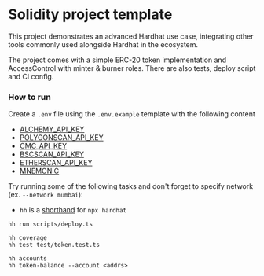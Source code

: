 # Solidity project template

This project demonstrates an advanced Hardhat use case, integrating other tools commonly used alongside Hardhat in the ecosystem.

The project comes with a simple ERC-20 token implementation and AccessControl with minter & burner roles. There are also tests, deploy script and CI config.

### How to run

Create a `.env` file using the `.env.example` template with the following content
- [ALCHEMY_API_KEY](https://www.alchemy.com/)
- [POLYGONSCAN_API_KEY](https://polygonscan.com/apis)
- [CMC_API_KEY](https://coinmarketcap.com/api/)
- [BSCSCAN_API_KEY](https://bscscan.com/apis)
- [ETHERSCAN_API_KEY](https://etherscan.io/apis)
- [MNEMONIC](https://docs.metamask.io/guide/common-terms.html#mnemonic-phrase-seed-phrase-seed-words)

Try running some of the following tasks and don't forget to specify network (ex. `--network mumbai`):

* `hh` is a [shorthand](https://hardhat.org/guides/shorthand.html) for `npx hardhat`

```shell
hh run scripts/deploy.ts

hh coverage
hh test test/token.test.ts

hh accounts
hh token-balance --account <addrs>
```